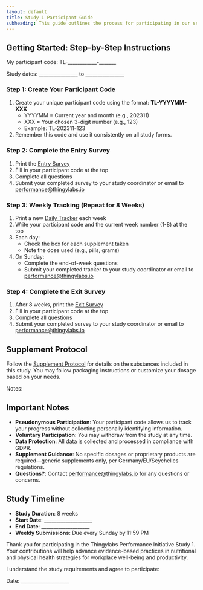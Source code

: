 ```yaml
---
layout: default
title: Study 1 Participant Guide
subheading: This guide outlines the process for participating in our scientific study on how nutritional and physical health strategies influence employee well-being, cognitive performance, and workplace productivity at Thingylabs GmbH.
---
```


<!-- docs/s1-participant-guide.md -->
## Getting Started: Step-by-Step Instructions

<div class="print-options">
  <p>My participant code: <span class="write-in">TL-____________-_______</span></p>
  <p>Study dates: <span class="write-in">________________</span> to <span class="write-in">________________</span></p>
</div>

### Step 1: Create Your Participant Code
1. Create your unique participant code using the format: **TL-YYYYMM-XXX**
   - YYYYMM = Current year and month (e.g., 202311)
   - XXX = Your chosen 3-digit number (e.g., 123)
   - Example: TL-202311-123
2. Remember this code and use it consistently on all study forms.

### Step 2: Complete the Entry Survey
1. Print the [Entry Survey](/surveys/s1-entry-survey)
2. Fill in your participant code at the top
3. Complete all questions
4. Submit your completed survey to your study coordinator or email to [performance@thingylabs.io](mailto:performance@thingylabs.io)

### Step 3: Weekly Tracking (Repeat for 8 Weeks)
1. Print a new [Daily Tracker](/surveys/s1-daily-tracker) each week
2. Write your participant code and the current week number (1-8) at the top
3. Each day:
   - Check the box for each supplement taken
   - Note the dose used (e.g., pills, grams)
4. On Sunday:
   - Complete the end-of-week questions
   - Submit your completed tracker to your study coordinator or email to [performance@thingylabs.io](mailto:performance@thingylabs.io)

### Step 4: Complete the Exit Survey
1. After 8 weeks, print the [Exit Survey](/surveys/s1-exit-survey)
2. Fill in your participant code at the top
3. Complete all questions
4. Submit your completed survey to your study coordinator or email to [performance@thingylabs.io](mailto:performance@thingylabs.io)

## Supplement Protocol
Follow the [Supplement Protocol](/docs/s1-supplement-protocol) for details on the substances included in this study. You may follow packaging instructions or customize your dosage based on your needs.

<div class="print-options">
  <p>Notes: <span class="write-in long"></span></p>
</div>

## Important Notes
- **Pseudonymous Participation**: Your participant code allows us to track your progress without collecting personally identifying information.
- **Voluntary Participation**: You may withdraw from the study at any time.
- **Data Protection**: All data is collected and processed in compliance with GDPR.
- **Supplement Guidance**: No specific dosages or proprietary products are required—generic supplements only, per Germany/EU/Seychelles regulations.
- **Questions?**: Contact [performance@thingylabs.io](mailto:performance@thingylabs.io) for any questions or concerns.

## Study Timeline
- **Study Duration**: 8 weeks
- **Start Date**: <span class="write-in">____________________</span>
- **End Date**: <span class="write-in">____________________</span>
- **Weekly Submissions**: Due every Sunday by 11:59 PM

Thank you for participating in the Thingylabs Performance Initiative Study 1. Your contributions will help advance evidence-based practices in nutritional and physical health strategies for workplace well-being and productivity.

<div class="print-consent">
  <p>I understand the study requirements and agree to participate:</p>
  <p class="write-in-line"></p>
  <p>Date: <span class="write-in">____________________</span></p>
</div>
